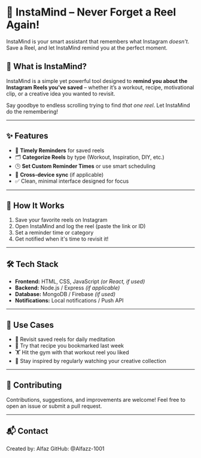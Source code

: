 # 📲 InstaMind – Never Forget a Reel Again!

InstaMind is your smart assistant that remembers what Instagram *doesn't*.  
Save a Reel, and let InstaMind remind you at the perfect moment.

## 🧠 What is InstaMind?

InstaMind is a simple yet powerful tool designed to **remind you about the Instagram Reels you've saved** – whether it’s a workout, recipe, motivational clip, or a creative idea you wanted to revisit.

Say goodbye to endless scrolling trying to find *that one reel*. Let InstaMind do the remembering!

---

## ✨ Features

- 🔔 **Timely Reminders** for saved reels
- 🗂️ **Categorize Reels** by type (Workout, Inspiration, DIY, etc.)
- 🕒 **Set Custom Reminder Times** or use smart scheduling
- 📱 **Cross-device sync** (if applicable)
- ✅ Clean, minimal interface designed for focus

---

## 🚀 How It Works

1. Save your favorite reels on Instagram  
2. Open InstaMind and log the reel (paste the link or ID)
3. Set a reminder time or category
4. Get notified when it's time to revisit it!

---

## 🛠️ Tech Stack

- **Frontend:** HTML, CSS, JavaScript *(or React, if used)*
- **Backend:** Node.js / Express *(if applicable)*
- **Database:** MongoDB / Firebase *(if used)*
- **Notifications:** Local notifications / Push API

---

## 🧩 Use Cases

- 🧘 Revisit saved reels for daily meditation
- 🍳 Try that recipe you bookmarked last week
- 🏋️ Hit the gym with that workout reel you liked
- 🎨 Stay inspired by regularly watching your creative collection

---

## 🤝 Contributing
Contributions, suggestions, and improvements are welcome!
Feel free to open an issue or submit a pull request.

---

## 📬 Contact
Created by: Alfaz
GitHub: @Alfazz-1001
